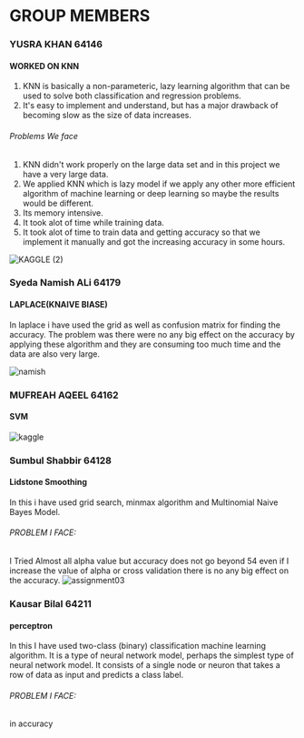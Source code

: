 # GROUP MEMBERS
### YUSRA KHAN 64146
#### WORKED ON KNN
1. KNN is basically a non-parameteric, lazy learning algorithm that can be used to solve both classification and regression problems.
2. It's easy to implement and understand, but has a major drawback of becoming slow as the size of data increases.
###### Problems We face
1. KNN didn't work properly on the large data set and in this project we have a very large data.
2. We applied KNN which is lazy model if we apply any other more efficient algorithm of machine learning or deep learning so maybe the results would be different.
3. Its memory intensive.
4. It took alot of time while training data.
5. It took alot of time to train data and getting accuracy so that we implement it manually and got the increasing accuracy in some hours. 




![KAGGLE (2)](https://user-images.githubusercontent.com/99583325/169516473-ed6ea807-ef0d-4b3f-85d9-67c9296dfd66.jpeg)


### Syeda Namish ALi 64179
#### LAPLACE(KNAIVE BIASE)
In laplace i have used the grid as well as confusion matrix for finding the accuracy. The problem was there were no any big effect on the accuracy by applying these algorithm and they are consuming too much time and the data are also very large.


![namish](https://user-images.githubusercontent.com/99584430/169521901-4ead8cbd-d1b1-4745-99f4-e5a3e67e5d6f.jpeg)


### MUFREAH AQEEL 64162
#### SVM
![kaggle](https://user-images.githubusercontent.com/99583155/169557921-5b51268b-ff25-42bc-8454-d686025c7152.JPG)

### Sumbul Shabbir 64128
#### Lidstone Smoothing
In this i have used grid search, minmax algorithm and Multinomial Naive Bayes Model.
###### PROBLEM I FACE:


I Tried Almost all alpha value but accuracy does not go beyond 54 even if I increase the value of alpha or cross validation there is no any big effect on the accuracy. 
![assignment03](https://user-images.githubusercontent.com/99585437/169690182-6c4912b6-8f0e-47d2-bea1-f25c70e8436a.jpeg)


### Kausar Bilal 64211
#### perceptron
In this I have used two-class (binary) classification machine learning algorithm. It is a type of neural network model, perhaps the simplest type of neural network model. It consists of a single node or neuron that takes a row of data as input and predicts a class label.
###### PROBLEM I FACE:
in accuracy
